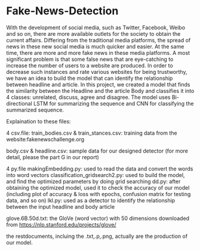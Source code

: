 # Fake-News-Detection
With the development of social media, such as Twitter, Facebook, Weibo and so on, there are more available outlets for the society to obtain the current affairs. Differing from the traditional media platforms, the spread of news in these new social media is much quicker and easier. At the same time, there are more and more fake news in these media platforms. A most significant problem is that some false news that are eye-catching to increase the number of users to a website are produced.
In order to decrease such instances and rate various websites for being trustworthy, we have an idea to build the model that can identify the relationship between headline and article.
In this project, we created a model that finds the similarity between the Headline and the article Body and classifies it into 4 classes: unrelated, discuss, agree and disagree. The model uses Bi-directional LSTM for summarizing the sequence and CNN for classifying the summarized sequence.

Explaination to these files:

4 csv.file:
train_bodies.csv & train_stances.csv: training data from the website:fakenewschallenge.org

body.csv & headline.csv: sample data for our designed detector (for more detail, please the part G in our report)

4 py.file
makingEmbedding.py: used to read the data and convert the words into word vectors
classification_gridsearch2.py: used to build the model, and find the optimized parameters by doing grid searching
dd.py: after obtaining the optimized model, used it to check the accuracy of our model (including plot of accuracy & loss with epochs, confusion matrix for testing data, and so on)
lkl.py: used as a detector to identify the relationship between the input headline and body article

glove.6B.50d.txt: the GloVe (word vector) with 50 dimensions downloaded from https://nlp.stanford.edu/projects/glove/

the restdocuments, incluing the .txt,.p,.png, actually are the production of our model.

